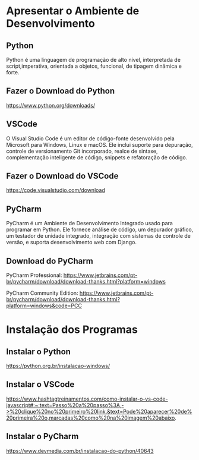 # Apresentar o Ambiente de Desenvolvimento

## Python 

Python é uma linguagem de programação de alto nível, interpretada de script,imperativa, orientada a objetos, funcional, de tipagem dinâmica e forte.

## Fazer o Download do Python 

https://www.python.org/downloads/


## VSCode

O Visual Studio Code é um editor de código-fonte desenvolvido pela Microsoft para Windows, Linux e macOS. Ele inclui suporte para depuração, controle de versionamento Git incorporado, realce de sintaxe, complementação inteligente de código, snippets e refatoração de código.

## Fazer o Download do VSCode    

https://code.visualstudio.com/download

## PyCharm

PyCharm é um Ambiente de Desenvolvimento Integrado usado para programar em Python. Ele fornece análise de código, um depurador gráfico, um testador de unidade integrado, integração com sistemas de controle de versão, e suporta desenvolvimento web com Django.

## Download do PyCharm

PyCharm Professional: https://www.jetbrains.com/pt-br/pycharm/download/download-thanks.html?platform=windows

PyCharm Community Edition: https://www.jetbrains.com/pt-br/pycharm/download/download-thanks.html?platform=windows&code=PCC


# Instalação dos Programas

## Instalar o Python 

https://python.org.br/instalacao-windows/

## Instalar o VSCode 

https://www.hashtagtreinamentos.com/como-instalar-o-vs-code-javascript#:~:text=Passo%20a%20passo%3A,->%20clique%20no%20primeiro%20link.&text=Pode%20aparecer%20de%20primeira%20o,marcadas%20como%20na%20imagem%20abaixo.

## Instalar o PyCharm 

https://www.devmedia.com.br/instalacao-do-python/40643

